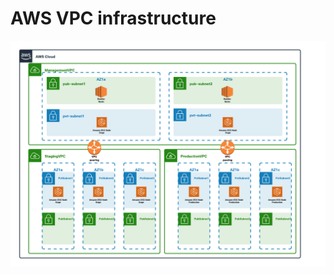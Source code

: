 # AWS VPC infrastructure
![alt text](https://github.com/amansin0504/aws-cloudnative-cvd/blob/main/aws-vpc-infrastructure/Images/AWS%20Infra.png)
